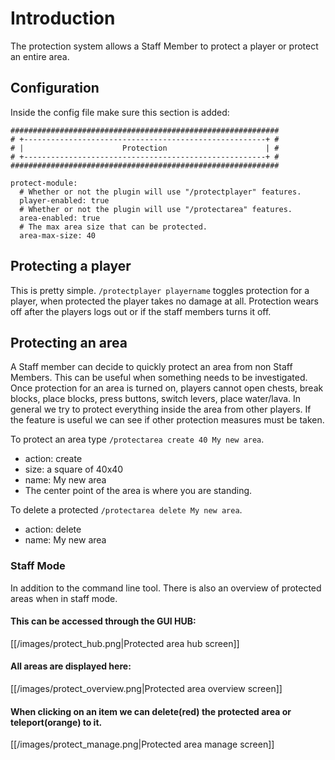 # Introduction

The protection system allows a Staff Member to protect a player or protect an entire area.

## Configuration
Inside the config file make sure this section is added:

```
############################################################
# +------------------------------------------------------+ #
# |                      Protection                      | #
# +------------------------------------------------------+ #
############################################################

protect-module:
  # Whether or not the plugin will use "/protectplayer" features.
  player-enabled: true
  # Whether or not the plugin will use "/protectarea" features.
  area-enabled: true
  # The max area size that can be protected.
  area-max-size: 40
```

## Protecting a player
This is pretty simple. `/protectplayer playername` toggles protection for a player, when protected the player takes no damage at all.
Protection wears off after the players logs out or if the staff members turns it off.

## Protecting an area
A Staff member can decide to quickly protect an area from non Staff Members. This can be useful when something needs to be investigated.
Once protection for an area is turned on, players cannot open chests, break blocks, place blocks, press buttons, switch levers, place water/lava.
In general we try to protect everything inside the area from other players. If the feature is useful we can see if other protection measures must be taken.

To protect an area type `/protectarea create 40 My new area`. 
- action: create
- size: a square of 40x40
- name: My new area
- The center point of the area is where you are standing.

To delete a protected `/protectarea delete My new area`. 
- action: delete
- name: My new area

### Staff Mode
In addition to the command line tool. There is also an overview of protected areas when in staff mode.

#### This can be accessed through the GUI HUB:
[[/images/protect_hub.png|Protected area hub screen]]

#### All areas are displayed here:
[[/images/protect_overview.png|Protected area overview screen]]

#### When clicking on an item we can delete(red) the protected area or teleport(orange) to it.
[[/images/protect_manage.png|Protected area manage screen]]

